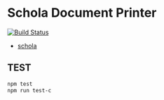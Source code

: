 # Schola Document Printer
[![Build Status](https://travis-ci.org/chunyenHuang/schola-doc-printer.svg?branch=master)](https://travis-ci.org/chunyenHuang/schola-doc-printer)

 - [schola](https://github.com/chunyenHuang/schola)

## TEST

```bash
npm test
npm run test-c
```
